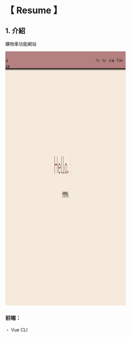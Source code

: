 # 【 Resume 】

## 1. 介紹

購物車功能網站

<img width="379" height="800" src="https://github.com/gsbka7/resume_v.2/blob/master/img-readme/resume.png"/>

### 前端：

・ Vue CLI
